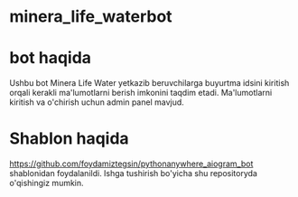 # minera_life_waterbot
# bot haqida
Ushbu bot Minera Life Water yetkazib beruvchilarga buyurtma idsini kiritish orqali kerakli ma'lumotlarni berish imkonini taqdim etadi. Ma'lumotlarni kiritish va o'chirish uchun admin panel mavjud.
# Shablon haqida
https://github.com/foydamiztegsin/pythonanywhere_aiogram_bot shablonidan foydalanildi. Ishga tushirish bo'yicha shu repositoryda o'qishingiz mumkin.

